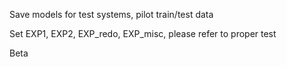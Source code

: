 Save models for test systems, pilot train/test data

Set EXP1, EXP2, EXP_redo, EXP_misc, please refer to proper test

Beta
